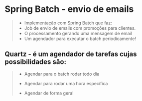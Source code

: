 # Spring Batch - envio de emails

> - Implementação com Spring Batch que faz:
> - Job de envio de emails com promoções para clientes.
> - O processamento gerando uma mensagem de email
> - Um agendador para executar o batch periodicamente!

## Quartz - é um agendador de tarefas cujas possibilidades são:
> - Agendar para o batch rodar todo dia
> 
> - Agendar para rodar uma hora específica
> 
> - Agendar de forma geral
